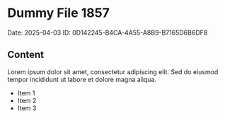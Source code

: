 # Dummy File 1857

Date: 2025-04-03
ID: 0D142245-B4CA-4A55-A8B9-B7165D6B6DF8

## Content

Lorem ipsum dolor sit amet, consectetur adipiscing elit.
Sed do eiusmod tempor incididunt ut labore et dolore magna aliqua.

* Item 1
* Item 2
* Item 3
